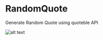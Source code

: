 # RandomQuote

Generate Random Quote using quoteble API

![alt text](https://github.com/Thejustv/RandomQuote//main/public/screenshot.png?raw=true)

